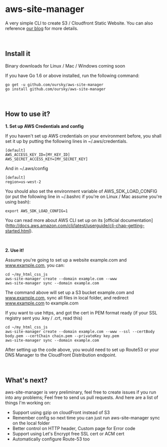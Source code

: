 # aws-site-manager
A very simple CLI to create S3 / Cloudfront Static Website. You can also reference [our blog](https://code.oursky.com/aws-site-manager-opensource-site-hosting-s3-cloudfront/) for more details. 

<br>


## Install it

Binary downloads for Linux / Mac / Windows coming soon

If you have Go 1.6 or above installed, run the following command:

~~~~
go get -u github.com/oursky/aws-site-manager
go install github.com/oursky/aws-site-manager
~~~~

<br>

## How to use it?

**1. Set up AWS Credentials and config** 

If you haven't set up AWS credentials on your environment before, you shall set it up by putting the following lines in ~/.aws/credentials.
~~~~
[default]
AWS_ACCESS_KEY_ID=[MY_KEY_ID]
AWS_SECRET_ACCESS_KEY=[MY_SECRET_KEY]

~~~~
And in ~/.aws/config

~~~~
[default]
region=us-west-2
~~~~

You should also set the environment variable of AWS_SDK_LOAD_CONFIG (or put the following line in ~/.bashrc if you're on Linux / Mac assume you're using bash):

~~~~
export AWS_SDK_LOAD_CONFIG=1
~~~~
You can read more about AWS CLI set up on its [official documentation] (http://docs.aws.amazon.com/cli/latest/userguide/cli-chap-getting-started.html).

<br>

**2. Use it!** 

Assume you're going to set up a website example.com and www.example.com, you can:
~~~~
cd ~/my_html_css_js
aws-site-manager create --domain example.com --www
aws-site-manager sync --domain example.com
~~~~
The command above will set up a S3 bucket example.com and www.example.com, sync all files in local folder, and redirect www.example.com to example.com

If you want to use https, and got the cert in PEM format ready (if your SSL registry sent you .key / .crt, read this)

~~~~
cd ~/my_html_css_js
aws-site-manager create --domain example.com --www --ssl --certBody body.pem --certChain chain.pem --privateKey key.pem
aws-site-manager sync --domain example.com
~~~~
After setting up the code above, you would need to set up Route53 or your DNS Manager to the CloudFront Distribution endpoint.

<br>

## What's next?

aws-site-manager is very preliminary, feel free to create issues if you run into any problems; Feel free to send us pull requests. And here are a list of things I'm working on:

* Support using gzip on cloudFront instead of S3
* Remember config so next time you can just run aws-site-manager sync on the local folder
* Better control on HTTP header, Custom page for Error code
* Support using Let's Encrypt free SSL cert or ACM cert
* Automatically configure Route-53 too
